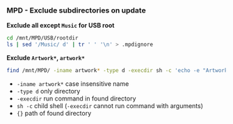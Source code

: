 ### MPD - Exclude subdirectories on update

**Exclude all except `Music` for USB root**
```sh
cd /mnt/MPD/USB/rootdir
ls | sed '/Music/ d' | tr ' ' '\n' > .mpdignore
```

**Exclude `Artwork*`, `artwork*`**
```sh
find /mnt/MPD/ -iname artwork* -type d -execdir sh -c 'echo -e "Artwork*\nartwork*" > {}/.mpdignore' \;
```
- `-iname artwork*` case insensitive name
- `-type d` only directory
- `-execdir` run command in found directory
- `sh -c` child shell (`-execdir` cannot run command with arguments)
- `{}` path of found directory
